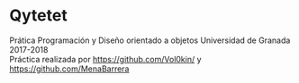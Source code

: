 # Qytetet

Prática Programación y Diseño orientado a objetos 
Universidad de Granada
2017-2018
<br/>
Práctica realizada por https://github.com/Vol0kin/ y https://github.com/MenaBarrera
